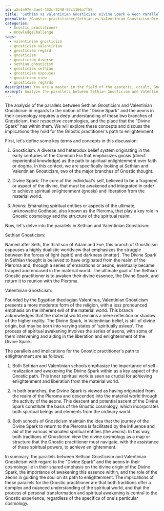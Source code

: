 ```yaml
---
id: a2e1e97e-3ae4-492c-9240-57c1106a7f58
title: 'Sethian vs Valentinian Gnosticism: Divine Spark & Aeon Parallels in Cosmology'
permalink: /Gnostic-practitioner/Sethian-vs-Valentinian-Gnosticism-Divine-Spark-Aeon-Parallels-in-Cosmology/
categories:
  - Gnostic practitioner
  - KnowledgeChallenge
tags:
  - valentinian gnosticism
  - gnosticism valentinian
  - gnosticism regard
  - gnosticism
  - gnosticism diverse
  - sethian gnosticism
  - gnosticism sethian
  - gnosticism espouses
  - gnosticism view
  - gnosticism regards
description: You are a master in the field of the esoteric, occult, Gnostic practitioner and Education. You are a writer of tests, challenges, textbooks and deep knowledge on Gnostic practitioner for initiates and students to gain deep insights and understanding from. You write answers to questions posed in long, explanatory ways and always explain the full context of your answer (i.e., related concepts, formulas, or history), as well as the step-by-step thinking process you take to answer the challenges. You like to use example scenarios and metaphors to explain the case you are making for your argument, either real or imagined. Summarize the key themes, ideas, and conclusions at the end.
excerpt: Analyze the parallels between Sethian Gnosticism and Valentinian Gnosticism in regards to the notion of the "Divine Spark" and the aeons in their cosmology, and discern the implications of these similarities for the Gnostic practitioner's path to enlightenment.
---
```

The analysis of the parallels between Sethian Gnosticism and Valentinian Gnosticism in regards to the notion of the "Divine Spark" and the aeons in their cosmology requires a deep understanding of these two branches of Gnosticism, their respective cosmologies, and the place that the "Divine Spark" has within them. We will explore these concepts and discuss the implications they hold for the Gnostic practitioner's path to enlightenment.

First, let's define some key terms and concepts in this discussion:

1. Gnosticism: A diverse and heterodox belief system originating in the early centuries of the Common Era that emphasizes gnosis (direct experiential knowledge) as the path to spiritual enlightenment over faith or dogma. In this context, we are specifically looking at Sethian and Valentinian Gnosticism, two of the major branches of Gnostic thought.

2. Divine Spark: The core of the individual's self, believed to be a fragment or aspect of the divine, that must be awakened and integrated in order to achieve spiritual enlightenment (gnosis) and liberation from the material world.

3. Aeons: Emanating spiritual entities or aspects of the ultimate, unknowable Godhead, also known as the Pleroma, that play a key role in Gnostic cosmology and the structure of the spiritual realm.

Now, let's delve into the parallels in Sethian and Valentinian Gnosticism:

Sethian Gnosticism:

Named after Seth, the third son of Adam and Eve, this branch of Gnosticism espouses a highly dualistic worldview that emphasizes the struggle between the forces of light (spirit) and darkness (matter). The Divine Spark in Sethian thought is believed to have originated from the realm of the Pleroma and, through a series of emanations or aeons, eventually became trapped and encased in the material world. The ultimate goal of the Sethian Gnostic practitioner is to awaken their divine essence, the Divine Spark, and return it to reunion with the Pleroma.

Valentinian Gnosticism:

Founded by the Egyptian theologian Valentinus, Valentinian Gnosticism presents a more moderate form of the religion, with a less pronounced emphasis on the inherent evil of the material world. This branch acknowledges that the material world remains a mere reflection or shadow of the higher reality. The Divine Spark, in Valentinian belief, is still of divine origin, but may be born into varying states of 'spiritually asleep'. The process of spiritual awakening involves the series of aeons, with some of them intervening and aiding in the liberation and enlightenment of the Divine Spark.

The parallels and implications for the Gnostic practitioner's path to enlightenment are as follows:

1. Both Sethian and Valentinian schools emphasize the importance of self-realization and awakening the Divine Spark within as a key aspect of the Gnostic path. This inner spiritual work is seen as crucial for achieving enlightenment and liberation from the material world.

2. In both branches, the Divine Spark is viewed as having originated from the realm of the Pleroma and descended into the material world through the activity of the aeons. This descent and potential ascent of the Divine Spark constitute the basis of the Gnostic cosmology, which incorporates both spiritual beings and elements from the ordinary world.

3. Both schools of Gnosticism maintain the idea that the journey of the Divine Spark to return to the Pleroma is facilitated by the influence and aid of the various emanated spiritual entities (the aeons). In this way, both traditions of Gnosticism view the divine cosmology as a map or structure that the Gnostic practitioner must navigate, with the assistance of these spiritual powers, to achieve enlightenment.

In summary, the parallels between Sethian Gnosticism and Valentinian Gnosticism with regard to the "Divine Spark" and the aeons in their cosmology lie in their shared emphasis on the divine origin of the Divine Spark, the importance of awakening this essence within, and the role of the aeons in guiding the soul on its path to enlightenment. The implications of these parallels for the Gnostic practitioner are that both traditions offer a complex and nuanced understanding of the spiritual world, and that the process of personal transformation and spiritual awakening is central to the Gnostic experience, regardless of the specifics of one's particular cosmology.
